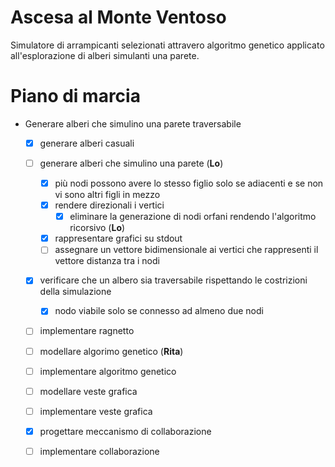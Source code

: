 # Ascesa al Monte Ventoso

Simulatore di arrampicanti selezionati attravero algoritmo genetico applicato 
all'esplorazione di alberi simulanti una parete. 

# Piano di marcia

- Generare alberi che simulino una parete traversabile
    - [x] generare alberi casuali
    - [ ] generare alberi che simulino una parete (**Lo**)
        - [x] più nodi possono avere lo stesso figlio solo se adiacenti 
          e se non vi sono altri figli in mezzo
        - [x] rendere direzionali i vertici 
            - [x] eliminare la generazione di nodi orfani rendendo l'algoritmo 
              ricorsivo (**Lo**)
        - [x] rappresentare grafici su stdout
        - [ ] assegnare un vettore bidimensionale ai vertici che rappresenti 
          il vettore distanza tra i nodi
    - [x] verificare che un albero sia traversabile rispettando le costrizioni 
      della simulazione
        - [x] nodo viabile solo se connesso ad almeno due nodi
    - [ ] implementare ragnetto
    - [ ] modellare algorimo genetico (**Rita**)
    - [ ] implementare algoritmo genetico
    - [ ] modellare veste grafica
    - [ ] implementare veste grafica
    - [x] progettare meccanismo di collaborazione
    - [ ] implementare collaborazione


